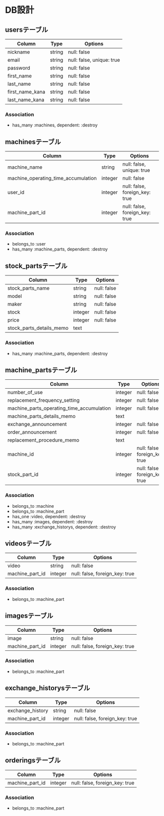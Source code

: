 # DB設計

## usersテーブル

|Column|Type|Options|
|------|----|-------|
|nickname       |string|null: false|
|email          |string|null: false, unique: true|
|password       |string|null: false|
|first_name     |string|null: false|
|last_name      |string|null: false|
|first_name_kana|string|null: false|
|last_name_kana |string|null: false|

### Association
- has_many :machines, dependent: :destroy

## machinesテーブル

|Column|Type|Options|
|------|----|-------|
|machine_name                       |string |null: false, unique: true|
|machine_operating_time_accumulation|integer|null: false|
|user_id                            |integer|null: false, foreign_key: true|
|machine_part_id                    |integer|null: false, foreign_key: true|

### Association
- belongs_to :user
- has_many :machine_parts, dependent: :destroy

## stock_partsテーブル

|Column|Type|Options|
|------|----|-------|
|stock_parts_name        |string |null: false|
|model                   |string |null: false|
|maker                   |string |null: false|
|stock                   |integer|null: false|
|price                   |integer|null: false|
|stock_parts_details_memo|text   |


### Association
- has_many :machine_parts, dependent: :destroy

## machine_partsテーブル

|Column|Type|Options|
|------|----|-------|
|number_of_use                            |integer|null: false|
|replacement_frequency_setting            |integer|null: false|
|machine_parts_operating_time_accumulation|integer|null: false|
|machine_parts_details_memo               |text   ||
|exchange_announcement                    |integer|null: false|
|order_announcement                       |integer|null: false|
|replacement_procedure_memo               |text   ||
|machine_id                               |integer|null: false, foreign_key: true|
|stock_part_id                            |integer|null: false, foreign_key: true|

### Association
- belongs_to :machine
- belongs_to :machine_part
- has_one :video, dependent: :destroy
- has_many :images, dependent: :destroy
- has_many :exchange_historys, dependent: :destroy

## videosテーブル

|Column|Type|Options|
|------|----|-------|
|video          |string |null: false|
|machine_part_id|integer|null: false, foreign_key: true|

### Association
- belongs_to :machine_part

## imagesテーブル

|Column|Type|Options|
|------|----|-------|
|image          |string |null: false|
|machine_part_id|integer|null: false, foreign_key: true|

### Association
- belongs_to :machine_part

## exchange_historysテーブル

|Column|Type|Options|
|------|----|-------|
|exchange_history|string |null: false|
|machine_part_id |integer|null: false, foreign_key: true|

### Association
- belongs_to :machine_part

## orderingsテーブル

|Column|Type|Options|
|------|----|-------|
|machine_part_id|integer|null: false, foreign_key: true|

### Association
- belongs_to :machine_part
